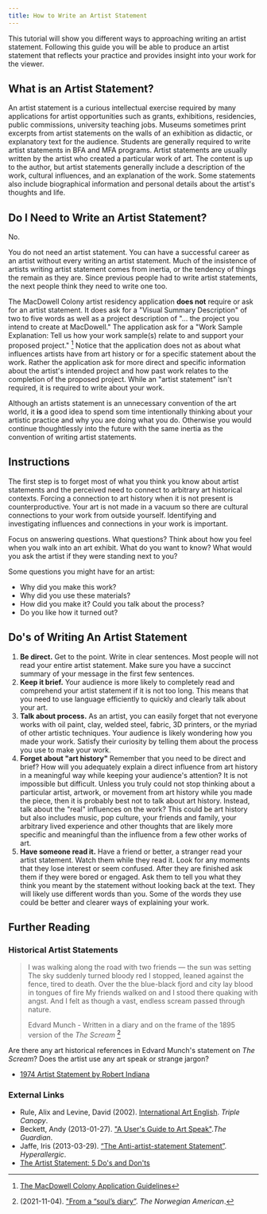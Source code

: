 ```yaml
---
title: How to Write an Artist Statement
---
```


This tutorial will show you different ways to approaching writing an artist statement. Following this guide you will be able to produce an artist statement that reflects your practice and provides insight into your work for the viewer.

## What is an Artist Statement?

An artist statement is a curious intellectual exercise required by many applications for artist opportunities such as grants, exhibitions, residencies, public commissions, university teaching jobs. Museums sometimes print excerpts from artist statements on the walls of an exhibition as didactic, or explanatory text for the audience. Students are generally required to write artist statements in BFA and MFA programs. Artist statements are usually written by the artist who created a particular work of art. The content is up to the author, but artist statements generally include a description of the work, cultural influences, and an explanation of the work. Some statements also include biographical information and personal details about the artist's thoughts and life.

## Do I Need to Write an Artist Statement?

No.

You do not need an artist statement. You can have a successful career as an artist without every writing an artist statement. Much of the insistence of artists writing artist statement comes from inertia, or the tendency of things the remain as they are. Since previous people had to write artist statements, the next people think they need to write one too.

The MacDowell Colony artist residency application **does not** require or ask for an artist statement. It does ask for a "Visual Summary Description" of two to five words as well as a project description of "... the project you intend to create at MacDowell." The application ask for a "Work Sample Explanation: Tell us how your work sample(s) relate to and support your proposed project." [^1] Notice that the application does not as about what influences artists have from art history or for a specific statement about the work. Rather the application ask for more direct and specific information about the artist's intended project and how past work relates to the completion of the proposed project. While an "artist statement" isn't required, it is required to write about your work.

Although an artists statement is an unnecessary convention of the art world, it **is** a good idea to spend som time intentionally thinking about your artistic practice and why you are doing what you do. Otherwise you would continue thoughtlessly into the future with the same inertia as the convention of writing artist statements.

###

## Instructions

The first step is to forget most of what you think you know about artist statements and the perceived need to connect to arbitrary art historical contexts. Forcing a connection to art history when it is not present is counterproductive. Your art is not made in a vacuum so there are cultural connections to your work from outside yourself. Identifying and investigating influences and connections in your work is important.

Focus on answering questions. What questions? Think about how you feel when you walk into an art exhibit. What do you want to know? What would you ask the artist if they were standing next to you?

Some questions you might have for an artist:

- Why did you make this work?
- Why did you use these materials?
- How did you make it? Could you talk about the process?
- Do you like how it turned out?

## Do's of Writing An Artist Statement

1. **Be direct.** Get to the point. Write in clear sentences. Most people will not read your entire artist statement. Make sure you have a succinct summary of your message in the first few sentences.
2. **Keep it brief.** Your audience is more likely to completely read and comprehend your artist statement if it is not too long. This means that you need to use language efficiently to quickly and clearly talk about your art.
3. **Talk about process.** As an artist, you can easily forget that not everyone works with oil paint, clay, welded steel, fabric, 3D printers, or the myriad of other artistic techniques. Your audience is likely wondering how you made your work. Satisfy their curiosity by telling them about the process you use to make your work.
4. **Forget about "art history"** Remember that you need to be direct and brief? How will you adequately explain a direct influence from art history in a meaningful way while keeping your audience's attention? It is not impossible but difficult. Unless you truly could not stop thinking about a particular artist, artwork, or movement from art history while you made the piece, then it is probably best not to talk about art history. Instead, talk about the "real" influences on the work? This could be art history but also includes music, pop culture, your friends and family, your arbitrary lived experience and other thoughts that are likely more specific and meaningful than the influence from a few other works of art.
5. **Have someone read it.** Have a friend or better, a stranger read your artist statement. Watch them while they read it. Look for any moments that they lose interest or seem confused. After they are finished ask them if they were bored or engaged. Ask them to tell you what they think you meant by the statement without looking back at the text. They will likely use different words than you. Some of the words they use could be better and clearer ways of explaining your work.

## Further Reading

### Historical Artist Statements

> I was walking along the road with two friends — the sun was setting The sky suddenly turned bloody red I stopped, leaned against the fence, tired to death. Over the the blue-black fjord and city lay blood in tongues of fire My friends walked on and I stood there quaking with angst. And I felt as though a vast, endless scream passed through nature.
>
> Edvard Munch - Written in a diary and on the frame of the 1895 version of the _The Scream_ [^2]

Are there any art historical references in Edvard Munch's statement on _The Scream_? Does the artist use any art speak or strange jargon?

- [1974 Artist Statement by Robert Indiana](https://www.robertindiana.com/selected-writings/highball-on-the-redball-manifest)

### External Links

- Rule, Alix and Levine, David (2002). [International Art English](https://canopycanopycanopy.com/contents/international_art_english). _Triple Canopy_.
- Beckett, Andy (2013-01-27). ["A User's Guide to Art Speak"](https://www.theguardian.com/artanddesign/2013/jan/27/users-guide-international-art-english)._The Guardian_.
- Jaffe, Iris (2013-03-29). [“The Anti-artist-statement Statement”](https://hyperallergic.com/67670/the-anti-artist-statement-statement/). _Hyperallergic_.
- [The Artist Statement: 5 Do's and Don'ts](https://www.nyfa.org/blog/the-artist-statement-5-dos-and-donts/)

[^1]: [The MacDowell Colony Application Guidelines](https://www.macdowell.org/apply/apply-for-fellowship)
[^2]: (2021-11-04). ["From a “soul’s diary”](https://www.norwegianamerican.com/from-a-souls-diary/). _The Norwegian American_.
